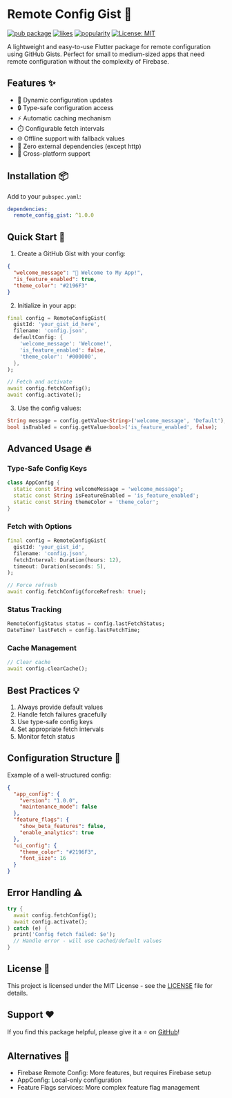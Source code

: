 # Remote Config Gist 🚀

[![pub package](https://img.shields.io/pub/v/remote_config_gist.svg)](https://pub.dartlang.org/packages/remote_config_gist)
[![likes](https://img.shields.io/pub/likes/remote_config_gist)](https://pub.dev/packages/remote_config_gist/score)
[![popularity](https://img.shields.io/pub/popularity/remote_config_gist)](https://pub.dev/packages/remote_config_gist/score)
[![License: MIT](https://img.shields.io/badge/License-MIT-yellow.svg)](https://opensource.org/licenses/MIT)

A lightweight and easy-to-use Flutter package for remote configuration using GitHub Gists. Perfect for small to medium-sized apps that need remote configuration without the complexity of Firebase.

## Features ✨

- 🔄 Dynamic configuration updates
- 🔒 Type-safe configuration access
- ⚡️ Automatic caching mechanism
- ⏱️ Configurable fetch intervals
- 🌐 Offline support with fallback values
- 🎯 Zero external dependencies (except http)
- 📱 Cross-platform support

## Installation 📦

Add to your `pubspec.yaml`:

```yaml
dependencies:
  remote_config_gist: ^1.0.0
```

## Quick Start 🚀

1. Create a GitHub Gist with your config:

```json
{
  "welcome_message": "👋 Welcome to My App!",
  "is_feature_enabled": true,
  "theme_color": "#2196F3"
}
```

2. Initialize in your app:

```dart
final config = RemoteConfigGist(
  gistId: 'your_gist_id_here',
  filename: 'config.json',
  defaultConfig: {
    'welcome_message': 'Welcome!',
    'is_feature_enabled': false,
    'theme_color': '#000000',
  },
);

// Fetch and activate
await config.fetchConfig();
await config.activate();
```

3. Use the config values:

```dart
String message = config.getValue<String>('welcome_message', 'Default');
bool isEnabled = config.getValue<bool>('is_feature_enabled', false);
```

## Advanced Usage 🔥

### Type-Safe Config Keys

```dart
class AppConfig {
  static const String welcomeMessage = 'welcome_message';
  static const String isFeatureEnabled = 'is_feature_enabled';
  static const String themeColor = 'theme_color';
}
```

### Fetch with Options

```dart
final config = RemoteConfigGist(
  gistId: 'your_gist_id',
  filename: 'config.json',
  fetchInterval: Duration(hours: 12),
  timeout: Duration(seconds: 5),
);

// Force refresh
await config.fetchConfig(forceRefresh: true);
```

### Status Tracking

```dart
RemoteConfigStatus status = config.lastFetchStatus;
DateTime? lastFetch = config.lastFetchTime;
```

### Cache Management

```dart
// Clear cache
await config.clearCache();
```

## Best Practices 💡

1. Always provide default values
2. Handle fetch failures gracefully
3. Use type-safe config keys
4. Set appropriate fetch intervals
5. Monitor fetch status

## Configuration Structure 📝

Example of a well-structured config:

```json
{
  "app_config": {
    "version": "1.0.0",
    "maintenance_mode": false
  },
  "feature_flags": {
    "show_beta_features": false,
    "enable_analytics": true
  },
  "ui_config": {
    "theme_color": "#2196F3",
    "font_size": 16
  }
}
```

## Error Handling ⚠️

```dart
try {
  await config.fetchConfig();
  await config.activate();
} catch (e) {
  print('Config fetch failed: $e');
  // Handle error - will use cached/default values
}
```

## License 📄

This project is licensed under the MIT License - see the [LICENSE](LICENSE) file for details.

## Support ❤️

If you find this package helpful, please give it a ⭐️ on [GitHub](https://github.com/abakermi/remote_config_gist)!

## Alternatives 🔄

- Firebase Remote Config: More features, but requires Firebase setup
- AppConfig: Local-only configuration
- Feature Flags services: More complex feature flag management